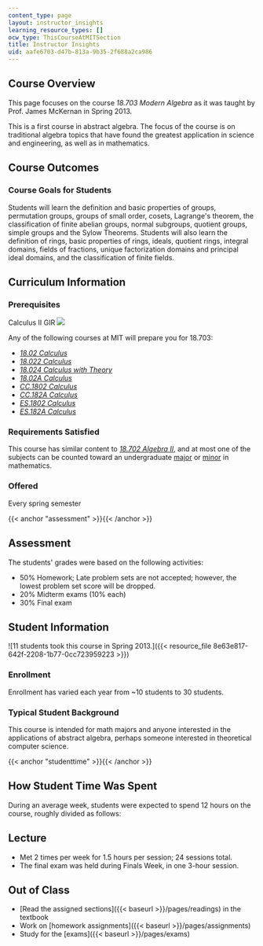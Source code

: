```yaml
---
content_type: page
layout: instructor_insights
learning_resource_types: []
ocw_type: ThisCourseAtMITSection
title: Instructor Insights
uid: aafe6703-d47b-813a-9b35-2f688a2ca986
---
```


Course Overview
---------------

This page focuses on the course _18.703 Modern Algebra_ as it was taught by Prof. James McKernan in Spring 2013.

This is a first course in abstract algebra. The focus of the course is on traditional algebra topics that have found the greatest application in science and engineering, as well as in mathematics.

Course Outcomes
---------------

### Course Goals for Students

Students will learn the definition and basic properties of groups, permutation groups, groups of small order, cosets, Lagrange's theorem, the classification of finite abelian groups, normal subgroups, quotient groups, simple groups and the Sylow Theorems. Students will also learn the definition of rings, basic properties of rings, ideals, quotient rings, integral domains, fields of fractions, unique factorization domains and principal ideal domains, and the classification of finite fields.

Curriculum Information
----------------------

### Prerequisites

Calculus II GIR ![](/images/educator/icon-question-gir.png)

Any of the following courses at MIT will prepare you for 18.703:

*   [_18.02 Calculus_](/courses/18-02sc-multivariable-calculus-fall-2010/)
*   [_18.022 Calculus_](/courses/18-022-calculus-of-several-variables-fall-2010/)
*   [_18.024 Calculus with Theory_](/courses/18-024-multivariable-calculus-with-theory-spring-2011/)
*   [_18.02A Calculus_](http://student.mit.edu/catalog/m18a.html#18.02A)
*   [_CC.1802 Calculus_](http://student.mit.edu/catalog/mCCa.html#CC.1802)
*   [_CC.182A Calculus_](http://student.mit.edu/catalog/mCCa.html#CC.182A)
*   [_ES.1802 Calculus_](http://student.mit.edu/catalog/mESa.html#ES.1802)
*   [_ES.182A Calculus_](http://student.mit.edu/catalog/mESa.html#ES.182A)

### Requirements Satisfied

This course has similar content to [_18.702 Algebra II_](/courses/18-702-algebra-ii-spring-2011/), and at most one of the subjects can be counted toward an undergraduate [major](https://math.mit.edu/academics/undergrad/major/) or [minor](https://math.mit.edu/academics/undergrad/minor/) in mathematics.

### Offered

Every spring semester

{{< anchor "assessment" >}}{{< /anchor >}}

Assessment
----------

The students' grades were based on the following activities:

- 50% Homework; Late problem sets are not accepted; however, the lowest problem set score will be dropped.
- 20% Midterm exams (10% each)
- 30% Final exam

Student Information
-------------------

![11 students took this course in Spring 2013.]({{< resource_file 8e63e817-642f-2208-1b77-0cc723959223 >}})

### Enrollment

Enrollment has varied each year from ~10 students to 30 students.

### Typical Student Background

This course is intended for math majors and anyone interested in the applications of abstract algebra, perhaps someone interested in theoretical computer science.

{{< anchor "studenttime" >}}{{< /anchor >}}

How Student Time Was Spent
--------------------------

During an average week, students were expected to spend 12 hours on the course, roughly divided as follows:

Lecture
-------

*   Met 2 times per week for 1.5 hours per session; 24 sessions total.
*   The final exam was held during Finals Week, in one 3-hour session.

Out of Class
------------

*   [Read the assigned sections]({{< baseurl >}}/pages/readings) in the textbook
*   Work on [homework assignments]({{< baseurl >}}/pages/assignments)
*   Study for the [exams]({{< baseurl >}}/pages/exams)